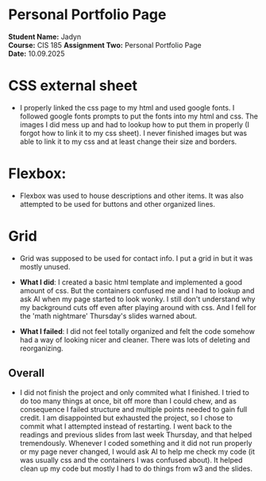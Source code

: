 # Personal Portfolio Page

**Student Name:** Jadyn  
**Course:** CIS 185
**Assignment Two:** Personal Portfolio Page  
**Date:** 10.09.2025

# CSS external sheet
- I properly linked the css page to my html and used google fonts. I followed google fonts prompts to put the fonts into my html and css. The images I did mess up and had to lookup how to put them in properly (I forgot how to link it to my css sheet). I never finished images but was able to link it to my css and at least change their size and borders.

# Flexbox:
- Flexbox was used to house descriptions and other items. It was also attempted to be used for buttons and other organized lines.

# Grid
- Grid was supposed to be used for contact info. I put a grid in but it was mostly unused.


- **What I did**: I created a basic html template and implemented a good amount of css. But the containers confused me and I had to lookup and ask AI when my page started to look wonky. I still don't understand why my background cuts off even after playing around with css. And I fell for the 'math nightmare' Thursday's slides warned about.
- **What I failed**: I did not feel totally organized and felt the code somehow had a way of looking nicer and cleaner. There was lots of deleting and reorganizing.

## Overall

- I did not finish the project and only commited what I finished. I tried to do too many things at once, bit off more than I could chew, and as consequence I failed structure and multiple points needed to gain full credit. I am disappointed but exhausted the project, so I chose to commit what I attempted instead of restarting. I went back to the readings and previous slides from last week Thursday, and that helped tremendously. Whenever I coded something and it did not run properly or my page never changed, I would ask AI to help me check my code (it was usually css and the containers I was confused about). It helped clean up my code but mostly I had to do things from w3 and the slides.
